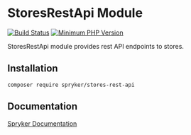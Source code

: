 # StoresRestApi Module
[![Build Status](https://travis-ci.org/spryker/stores-rest-api.svg)](https://travis-ci.org/spryker/stores-rest-api)
[![Minimum PHP Version](https://img.shields.io/badge/php-%3E%3D%207.3-8892BF.svg)](https://php.net/)

StoresRestApi module provides rest API endpoints to stores.

## Installation

```
composer require spryker/stores-rest-api
```

## Documentation

[Spryker Documentation](https://academy.spryker.com/developing_with_spryker/module_guide/modules.html)
